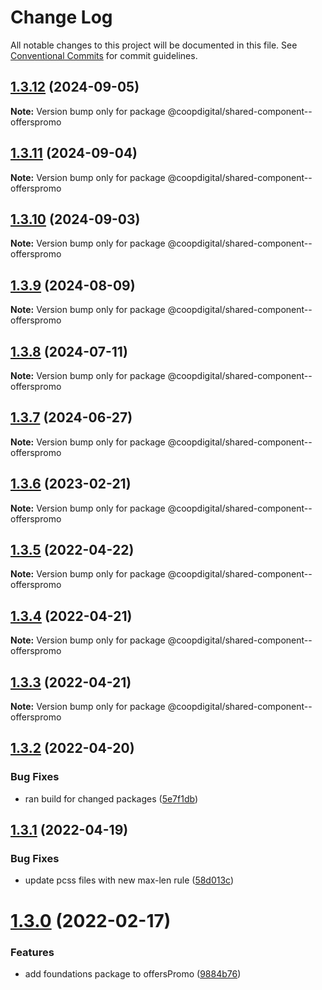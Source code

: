 # Change Log

All notable changes to this project will be documented in this file.
See [Conventional Commits](https://conventionalcommits.org) for commit guidelines.

## [1.3.12](https://github.com/coopdigital/coop-frontend/compare/@coopdigital/shared-component--offerspromo@1.3.11...@coopdigital/shared-component--offerspromo@1.3.12) (2024-09-05)

**Note:** Version bump only for package @coopdigital/shared-component--offerspromo





## [1.3.11](https://github.com/coopdigital/coop-frontend/compare/@coopdigital/shared-component--offerspromo@1.3.10...@coopdigital/shared-component--offerspromo@1.3.11) (2024-09-04)

**Note:** Version bump only for package @coopdigital/shared-component--offerspromo





## [1.3.10](https://github.com/coopdigital/coop-frontend/compare/@coopdigital/shared-component--offerspromo@1.3.9...@coopdigital/shared-component--offerspromo@1.3.10) (2024-09-03)

**Note:** Version bump only for package @coopdigital/shared-component--offerspromo





## [1.3.9](https://github.com/coopdigital/coop-frontend/compare/@coopdigital/shared-component--offerspromo@1.3.8...@coopdigital/shared-component--offerspromo@1.3.9) (2024-08-09)

**Note:** Version bump only for package @coopdigital/shared-component--offerspromo





## [1.3.8](https://github.com/coopdigital/coop-frontend/compare/@coopdigital/shared-component--offerspromo@1.3.7...@coopdigital/shared-component--offerspromo@1.3.8) (2024-07-11)

**Note:** Version bump only for package @coopdigital/shared-component--offerspromo





## [1.3.7](https://github.com/coopdigital/coop-frontend/compare/@coopdigital/shared-component--offerspromo@1.3.6...@coopdigital/shared-component--offerspromo@1.3.7) (2024-06-27)

**Note:** Version bump only for package @coopdigital/shared-component--offerspromo





## [1.3.6](https://github.com/coopdigital/coop-frontend/compare/@coopdigital/shared-component--offerspromo@1.3.5...@coopdigital/shared-component--offerspromo@1.3.6) (2023-02-21)

**Note:** Version bump only for package @coopdigital/shared-component--offerspromo





## [1.3.5](https://github.com/coopdigital/coop-frontend/compare/@coopdigital/shared-component--offerspromo@1.3.4...@coopdigital/shared-component--offerspromo@1.3.5) (2022-04-22)

**Note:** Version bump only for package @coopdigital/shared-component--offerspromo





## [1.3.4](https://github.com/coopdigital/coop-frontend/compare/@coopdigital/shared-component--offerspromo@1.3.3...@coopdigital/shared-component--offerspromo@1.3.4) (2022-04-21)

**Note:** Version bump only for package @coopdigital/shared-component--offerspromo





## [1.3.3](https://github.com/coopdigital/coop-frontend/compare/@coopdigital/shared-component--offerspromo@1.3.2...@coopdigital/shared-component--offerspromo@1.3.3) (2022-04-21)

**Note:** Version bump only for package @coopdigital/shared-component--offerspromo





## [1.3.2](https://github.com/coopdigital/coop-frontend/compare/@coopdigital/shared-component--offerspromo@1.3.1...@coopdigital/shared-component--offerspromo@1.3.2) (2022-04-20)


### Bug Fixes

* ran build for changed packages ([5e7f1db](https://github.com/coopdigital/coop-frontend/commit/5e7f1dbdf38ca13b8233b81f72d3725b8a47d834))





## [1.3.1](https://github.com/coopdigital/coop-frontend/compare/@coopdigital/shared-component--offerspromo@1.3.0...@coopdigital/shared-component--offerspromo@1.3.1) (2022-04-19)


### Bug Fixes

* update pcss files with new max-len rule ([58d013c](https://github.com/coopdigital/coop-frontend/commit/58d013c58111ff07521b792b0538bca2690efc74))





# [1.3.0](https://github.com/coopdigital/coop-frontend/compare/@coopdigital/shared-component--offerspromo@1.2.7...@coopdigital/shared-component--offerspromo@1.3.0) (2022-02-17)


### Features

* add foundations package to offersPromo ([9884b76](https://github.com/coopdigital/coop-frontend/commit/9884b76aa01ed46197af94edccb6391b97799e5e))
